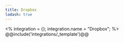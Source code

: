 ```yaml
---
title: Dropbox
lodash: true
---
```

<% integration = {};
integration.name = "Dropbox"; %>
@@include('integrations/_template')@@
